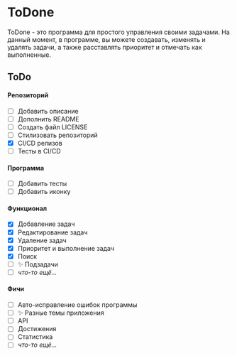 # ToDone
ToDone - это программа для простого управления своими задачами. На данный момент, в программе, вы можете создавать, изменять и удалять задачи, а также расставлять приоритет и отмечать как выполненные.

## ToDo
#### Репозиторий
- [ ] Добавить описание
- [ ] Дополнить README
- [ ] Создать файл LICENSE
- [ ] Стилизовать репозиторий
- [x] CI/CD релизов
- [ ] Тесты в CI/CD
#### Программа
- [ ] Добавить тесты
- [ ] Добавить иконку
#### Функционал
- [x] Добавление задач
- [x] Редактирование задач
- [x] Удаление задач
- [x] Приоритет и выполнение задач
- [x] Поиск
- [ ] ✨ Подзадачи
- [ ] *что-то ещё...*
#### Фичи
- [ ] Авто-исправление ошибок программы
- [ ] ✨ Разные темы приложения
- [ ] API
- [ ] Достижения
- [ ] Статистика
- [ ] *что-то ещё...*